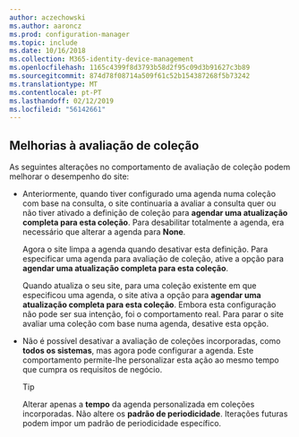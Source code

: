 ```yaml
---
author: aczechowski
ms.author: aaroncz
ms.prod: configuration-manager
ms.topic: include
ms.date: 10/16/2018
ms.collection: M365-identity-device-management
ms.openlocfilehash: 1165c4399f8d3793b58d2f95c09d3b91627c3b89
ms.sourcegitcommit: 874d78f08714a509f61c52b154387268f5b73242
ms.translationtype: MT
ms.contentlocale: pt-PT
ms.lasthandoff: 02/12/2019
ms.locfileid: "56142661"
---
```

## <a name="bkmk_colleval"></a> Melhorias à avaliação de coleção
<!--1358981-->

As seguintes alterações no comportamento de avaliação de coleção podem melhorar o desempenho do site:  
 
- Anteriormente, quando tiver configurado uma agenda numa coleção com base na consulta, o site continuaria a avaliar a consulta quer ou não tiver ativado a definição de coleção para **agendar uma atualização completa para esta coleção**. Para desabilitar totalmente a agenda, era necessário que alterar a agenda para **None**. 

    Agora o site limpa a agenda quando desativar esta definição. Para especificar uma agenda para avaliação de coleção, ative a opção para **agendar uma atualização completa para esta coleção**.  

    Quando atualiza o seu site, para uma coleção existente em que especificou uma agenda, o site ativa a opção para **agendar uma atualização completa para esta coleção**. Embora esta configuração não pode ser sua intenção, foi o comportamento real. Para parar o site avaliar uma coleção com base numa agenda, desative esta opção.  

- Não é possível desativar a avaliação de coleções incorporadas, como **todos os sistemas**, mas agora pode configurar a agenda. Este comportamento permite-lhe personalizar esta ação ao mesmo tempo que cumpra os requisitos de negócio. 

    > [!Tip]  
    > Alterar apenas a **tempo** da agenda personalizada em coleções incorporadas. Não altere os **padrão de periodicidade**. Iterações futuras podem impor um padrão de periodicidade específico.  


